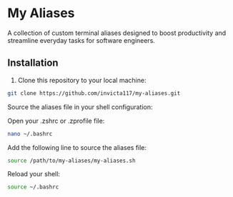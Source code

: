 # **My Aliases**

A collection of custom terminal aliases designed to boost productivity and streamline everyday tasks for software
engineers.

## **Installation**

1. Clone this repository to your local machine:
```bash
git clone https://github.com/invicta117/my-aliases.git
```
Source the aliases file in your shell configuration:

Open your .zshrc or .zprofile file:
```bash
nano ~/.bashrc
```

Add the following line to source the aliases file:
```bash
source /path/to/my-aliases/my-aliases.sh
```
Reload your shell:

```bash
source ~/.bashrc
```